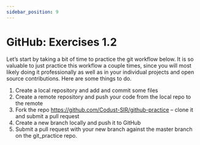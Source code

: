 ```yaml
---
sidebar_position: 9
---
```


# GitHub:  Exercises 1.2

Let’s start by taking a bit of time to practice the git workflow below. It is so valuable to just practice this workflow a couple times, since you will most likely doing it professionally as well as in your individual projects and open source contributions. Here are some things to do.

1. Create a local repository and add and commit some files
2. Create a remote repository and push your code from the local repo to the remote
3. Fork the repo <https://github.com/Codust-SIR/github-practice> – clone it and submit a pull request
4. Create a new branch locally and push it to GitHub
5. Submit a pull request with your new branch against the master branch on the git_practice repo.
